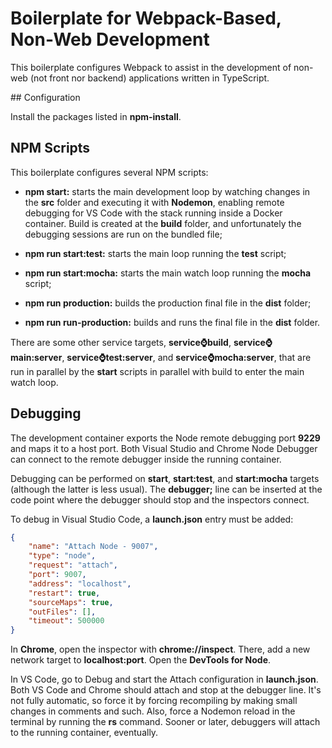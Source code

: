 # Boilerplate for Webpack-Based, Non-Web Development

This boilerplate configures Webpack to assist in the development of non-web (not front nor backend) applications written in TypeScript.



## Configuration

Install the packages listed in **npm-install**.



## NPM Scripts

This boilerplate configures several NPM scripts:

- **npm start:** starts the main development loop by watching changes in the **src** folder and executing it with **Nodemon**, enabling remote debugging for VS Code with the stack running inside a Docker container. Build is created at the **build** folder, and unfortunately the debugging sessions are run on the bundled file;

- **npm run start:test:** starts the main loop running the **test** script;

- **npm run start:mocha:** starts the main watch loop running the **mocha** script;

- **npm run production:** builds the production final file in the **dist** folder;

- **npm run run-production:** builds and runs the final file in the **dist** folder.

There are some other service targets, **service:watch:build**, **service:watch:main:server**, **service:watch:test:server**, and **service:watch:mocha:server**, that are run in parallel by the **start** scripts in parallel with build to enter the main watch loop.



## Debugging

The development container exports the Node remote debugging port **9229** and maps it to a host port. Both Visual Studio and Chrome Node Debugger can connect to the remote debugger inside the running container.

Debugging can be performed on **start**, **start:test**, and **start:mocha** targets (although the latter is less usual). The **debugger;** line can be inserted at the code point where the debugger should stop and the inspectors connect.

To debug in Visual Studio Code, a **launch.json** entry must be added:

```JSON
{
    "name": "Attach Node - 9007",
    "type": "node",
    "request": "attach",
    "port": 9007,
    "address": "localhost",
    "restart": true,
    "sourceMaps": true,
    "outFiles": [],
    "timeout": 500000
}
```

In **Chrome**, open the inspector with **chrome://inspect**. There, add a new network target to **localhost:port**. Open the **DevTools for Node**.

In VS Code, go to Debug and start the Attach configuration in **launch.json**. Both VS Code and Chrome should attach and stop at the debugger line. It's not fully automatic, so force it by forcing recompiling by making small changes in comments and such. Also, force a Nodemon reload in the terminal by running the **rs** command. Sooner or later, debuggers will attach to the running container, eventually.


